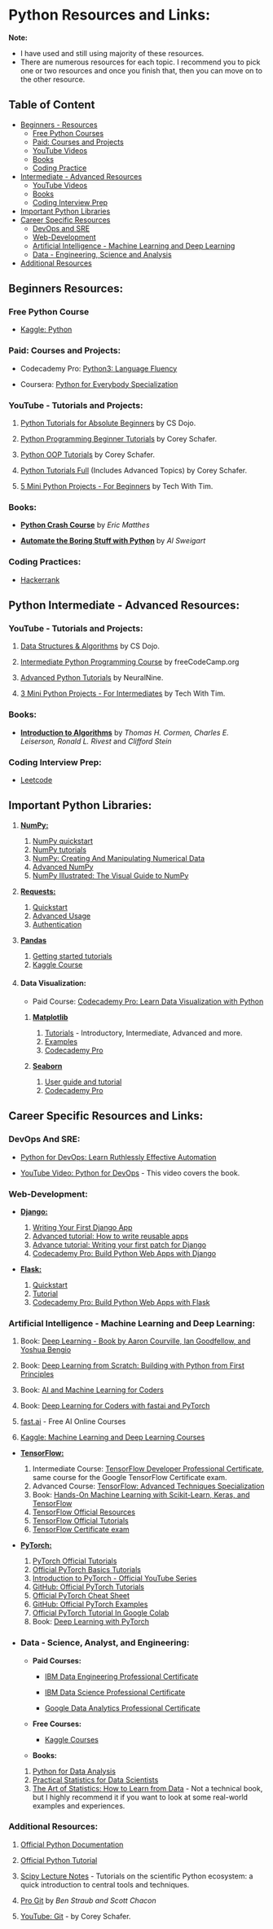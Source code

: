 # Python Resources and Links:

**Note:** 
- I have used and still using majority of these resources. 
- There are numerous resources for each topic. I recommend you to pick one or two resources and once you finish that, then you can move on to the other resource.

## Table of Content

- [Beginners - Resources](#python-beginners-resources)
   * [Free Python Courses](#free-python-course)
   * [Paid: Courses and Projects](#paid-courses-and-projects)
   * [YouTube Videos](#youtube---tutorials-and-projects)
   * [Books](#books)
   * [Coding Practice](#coding-practices)
- [Intermediate - Advanced Resources](#python-intermediate---advanced-resources)
   * [YouTube Videos](#youtube---tutorials-and-projects-1)
   * [Books](#books-1)
   * [Coding Interview Prep](#coding-interview-prep)
- [Important Python Libraries](#important-python-libraries)
- [Career Specific Resources](#career-specific-resources-and-links)
   * [DevOps and SRE](#devops-and-sre)
   * [Web-Development](#web-development)
   * [Artificial Intelligence - Machine Learning and Deep Learning](#artificial-intelligence---machine-learning-and-deep-learning)
   * [Data - Engineering, Science and Analysis](#data---science-analyst-and-engineering)
- [Additional Resources](#additional-resources)

## Beginners Resources:

### **Free Python Course**

- [Kaggle: Python](https://www.kaggle.com/learn/python)


### **Paid: Courses and Projects:**

- Codecademy Pro: [Python3: Language Fluency](https://bit.ly/3GkSYjn)

- Coursera: [Python for Everybody Specialization](https://imp.i384100.net/LPdNA3)

### **YouTube - Tutorials and Projects:**

1. [Python Tutorials for Absolute Beginners](https://bit.ly/3G8tAwN) by CS Dojo.

2. [Python Programming Beginner Tutorials](https://youtube.com/playlist?list=PL-osiE80TeTsqhIuOqKhwlXsIBIdSeYtc) by Corey Schafer.

3. [Python OOP Tutorials](https://youtube.com/playlist?list=PL-osiE80TeTsqhIuOqKhwlXsIBIdSeYtc) by Corey Schafer.

4. [Python Tutorials Full](https://youtube.com/playlist?list=PL-osiE80TeTt2d9bfVyTiXJA-UTHn6WwU) (Includes Advanced Topics) by Corey Schafer.

3. [5 Mini Python Projects - For Beginners](https://bit.ly/38AA7o1) by Tech With Tim.

### **Books:**

- **[Python Crash Course](https://amzn.to/3wOR6uu)** by _Eric Matthes_

- **[Automate the Boring Stuff with Python](https://amzn.to/3sRRozC)** by _Al Sweigart_

### **Coding Practices:**

- [Hackerrank](https://www.hackerrank.com/domains/python)


## Python Intermediate - Advanced Resources:

### **YouTube - Tutorials and Projects:**

1. [Data Structures & Algorithms](https://youtube.com/playlist?list=PLBZBJbE_rGRV8D7XZ08LK6z-4zPoWzu5H) by CS Dojo.

2. [Intermediate Python Programming Course](https://youtu.be/HGOBQPFzWKo) by freeCodeCamp.org

3. [Advanced Python Tutorials](https://youtube.com/playlist?list=PL7yh-TELLS1FuqLSjl5bgiQIEH25VEmIc) by NeuralNine.

4. [3 Mini Python Projects - For Intermediates](https://youtu.be/txKBWtvV99Y) by Tech With Tim.

### **Books:**

- **[Introduction to Algorithms](https://amzn.to/3adf9M9)** by _Thomas H. Cormen, Charles E. Leiserson, Ronald L. Rivest_ and _Clifford Stein_

### **Coding Interview Prep:**

- [Leetcode](https://leetcode.com)

## **Important Python Libraries:**

1. **[NumPy:](https://numpy.org)**
   1. [NumPy quickstart](https://numpy.org/devdocs/user/quickstart.html)
   2. [NumPy tutorials](https://numpy.org/numpy-tutorials)
   3. [NumPy: Creating And Manipulating Numerical Data](https://scipy-lectures.org/intro/numpy/index.html)
   4. [Advanced NumPy](https://scipy-lectures.org/advanced/advanced_numpy/index.html)
   5. [NumPy Illustrated: The Visual Guide to NumPy](https://betterprogramming.pub/numpy-illustrated-the-visual-guide-to-numpy-3b1d4976de1d)

2. **[Requests:](https://docs.python-requests.org/en/latest/)**
   1. [Quickstart](https://docs.python-requests.org/en/master/user/quickstart/)
   2. [Advanced Usage](https://docs.python-requests.org/en/master/user/advanced/)
   3. [Authentication](https://docs.python-requests.org/en/master/user/authentication/)

3. **[Pandas](https://pandas.pydata.org)**
   1. [Getting started tutorials](https://pandas.pydata.org/docs/getting_started/intro_tutorials/)
   2. [Kaggle Course](https://www.kaggle.com/learn/pandas)

4. #### **Data Visualization:**
   * Paid Course: [Codecademy Pro: Learn Data Visualization with Python](https://www.codecademy.com/learn/data-visualization-python)

   1. **[Matplotlib](https://matplotlib.org)**
      1. [Tutorials](https://matplotlib.org/stable/tutorials/index#introductory) - Introductory, Intermediate, Advanced and more.
      2. [Examples](https://matplotlib.org/stable/gallery/index.html)
      3. [Codecademy Pro](https://www.codecademy.com/learn/data-visualization-python/modules/dspath-matplotlib)

   2. **[Seaborn](https://seaborn.pydata.org)**
      1. [User guide and tutorial](https://seaborn.pydata.org/tutorial.html)
      2. [Codecademy Pro](https://www.codecademy.com/learn/data-visualization-python/modules/dspath-seaborn)

## Career Specific Resources and Links:

### **DevOps And SRE:**

- [Python for DevOps: Learn Ruthlessly Effective Automation](https://www.oreilly.com/library/view/python-for-devops/9781492057680/)

- [YouTube Video: Python for DevOps](https://youtu.be/dbCBe7hlLbk) - This video covers the book.

### **Web-Development:**

- **[Django:](https://docs.djangoproject.com/en/4.0/)**
   1. [Writing Your First Django App](https://docs.djangoproject.com/en/4.0/intro/tutorial01/)
   2. [Advanced tutorial: How to write reusable apps](https://docs.djangoproject.com/en/4.0/intro/reusable-apps/)
   3. [Advance tutorial: Writing your first patch for Django](https://docs.djangoproject.com/en/4.0/intro/contributing/)
   4. [Codecademy Pro: Build Python Web Apps with Django](https://www.codecademy.com/learn/paths/build-python-web-apps-with-django)

- **[Flask:](https://flask.palletsprojects.com/en/2.1.x/)**
   1. [Quickstart](https://flask.palletsprojects.com/en/2.1.x/quickstart/)
   2. [Tutorial](https://flask.palletsprojects.com/en/2.1.x/tutorial/)
   3. [Codecademy Pro: Build Python Web Apps with Flask](https://www.codecademy.com/learn/paths/build-python-web-apps-flask)

### **Artificial Intelligence - Machine Learning and Deep Learning:**

1. Book: [Deep Learning - Book by Aaron Courville, Ian Goodfellow, and Yoshua Bengio](https://amzn.to/3NARNPc)

2. Book: [Deep Learning from Scratch: Building with Python from First Principles](https://www.oreilly.com/library/view/deep-learning-from/9781492041405/)

3. Book: [AI and Machine Learning for Coders](https://www.oreilly.com/library/view/ai-and-machine/9781492078180/)

4. Book: [Deep Learning for Coders with fastai and PyTorch](https://amzn.to/3MHYHBT)

5. [fast.ai](https://www.fast.ai) - Free AI Online Courses

6. [Kaggle: Machine Learning and Deep Learning Courses](https://www.kaggle.com/learn)


- **[TensorFlow:](https://www.tensorflow.org)**

   1. Intermediate Course: [TensorFlow Developer Professional Certificate](https://imp.i384100.net/qn6j5O), same course for the Google TensorFlow Certificate exam.
   2. Advanced Course: [TensorFlow: Advanced Techniques Specialization](https://imp.i384100.net/DVdN9q)
   3. Book: [Hands-On Machine Learning with Scikit-Learn, Keras, and TensorFlow](https://www.oreilly.com/library/view/hands-on-machine-learning/9781492032632/)
   4. [TensorFlow Official Resources](https://www.tensorflow.org/resources/learn-ml)
   5. [TensorFlow Official Tutorials](https://www.tensorflow.org/tutorials)
   6. [TensorFlow Certificate exam](https://www.tensorflow.org/certificate)

- **[PyTorch:](https://pytorch.org)**
   1. [PyTorch Official Tutorials](https://pytorch.org/tutorials/)
   2. [Official PyTorch Basics Tutorials](https://pytorch.org/tutorials/beginner/basics/intro.html)
   3. [Introduction to PyTorch - Official YouTube Series](https://pytorch.org/tutorials/beginner/basics/intro.html)
   4. [GitHub: Official PyTorch Tutorials](https://github.com/pytorch/tutorials)
   5. [Official PyTorch Cheat Sheet](https://pytorch.org/tutorials/beginner/ptcheat.html)
   6. [GitHub: Official PyTorch Examples](https://github.com/pytorch/examples)
   7. [Official PyTorch Tutorial In Google Colab](https://pytorch.org/tutorials/beginner/colab.html)
   8. Book: [Deep Learning with PyTorch](https://amzn.to/3yRWS1n)

- ### **Data - Science, Analyst, and Engineering:**

   - **Paid Courses:** 
   
      * [IBM Data Engineering Professional Certificate](https://imp.i384100.net/NKyq1N)

      * [IBM Data Science Professional Certificate](https://imp.i384100.net/yR61Jy)

      * [Google Data Analytics Professional Certificate](https://imp.i384100.net/YgmaEq)

   - **Free Courses:**
      * [Kaggle Courses](https://www.kaggle.com/learn)

   - **Books:** 
   
   1. [Python for Data Analysis](https://www.oreilly.com/library/view/python-for-data/9781491957653/)
   2. [Practical Statistics for Data Scientists](https://www.oreilly.com/library/view/practical-statistics-for/9781492072935/)
   3. [The Art of Statistics: How to Learn from Data](https://amzn.to/3wO03V9) - Not a technical book, but I highly recommend it if you want to look at some real-world examples and experiences.

### **Additional Resources:**

1. [Official Python Documentation](https://docs.python.org/3/)

2. [Official Python Tutorial](https://docs.python.org/3/tutorial/)

3. [Scipy Lecture Notes](https://scipy-lectures.org) - Tutorials on the scientific Python ecosystem: a quick introduction to central tools and techniques.

4. [Pro Git](https://git-scm.com/book/en/v2) by _Ben Straub and Scott Chacon_

5. [YouTube: Git](https://youtube.com/playlist?list=PL-osiE80TeTuRUfjRe54Eea17-YfnOOAx) - by Corey Schafer.
